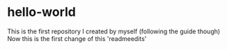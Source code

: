 # hello-world
This is the first repository I created by myself (following the guide though)
Now this is the first change of this 'readmeedits'

